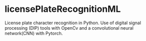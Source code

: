 # licensePlateRecognitionML
License plate character recognition in Python.
Use of digital signal processing (DIP) tools with OpenCv
and a convolutional neural network(CNN) with Pytorch.
